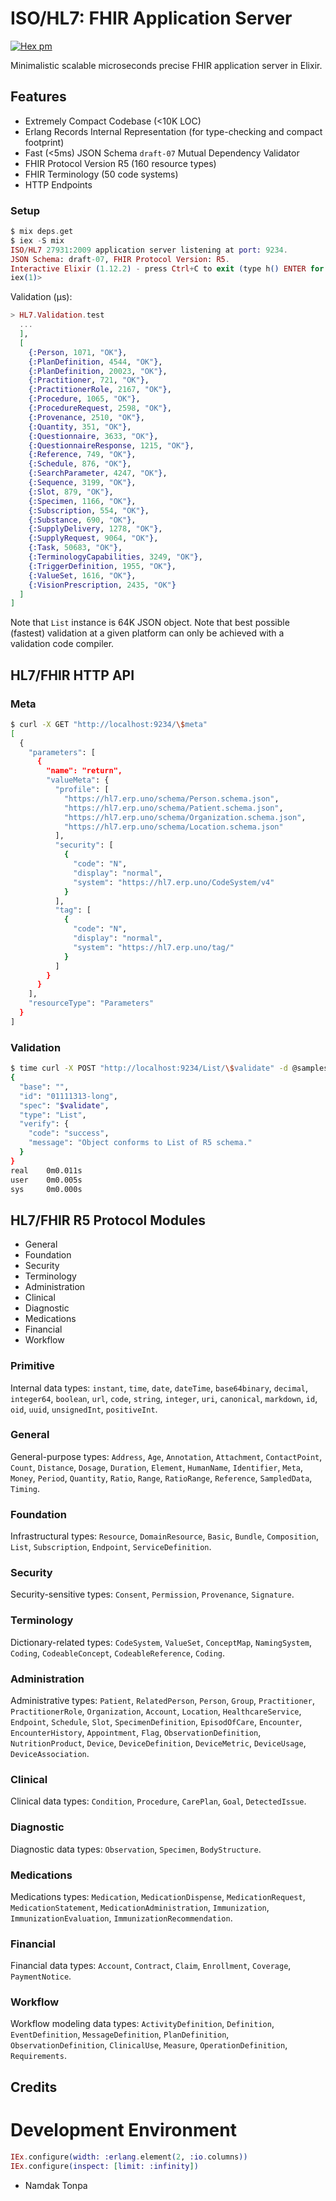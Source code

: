 # ISO/HL7: FHIR Application Server

[![Hex pm](http://img.shields.io/hexpm/v/hl7.svg?style=flat&x=1)](https://hex.pm/packages/hl7)

Minimalistic scalable microseconds precise FHIR application server in Elixir.

## Features

* Extremely Compact Codebase (<10K LOC)
* Erlang Records Internal Representation (for type-checking and compact footprint)
* Fast (<5ms) JSON Schema `draft-07` Mutual Dependency Validator
* FHIR Protocol Version R5 (160 resource types)
* FHIR Terminology (50 code systems)
* HTTP Endpoints

### Setup

```elixir
$ mix deps.get
$ iex -S mix
ISO/HL7 27931:2009 application server listening at port: 9234.
JSON Schema: draft-07, FHIR Protocol Version: R5.
Interactive Elixir (1.12.2) - press Ctrl+C to exit (type h() ENTER for help)
iex(1)>
```

Validation (μs):

```elixir
> HL7.Validation.test
  ...
  ],
  [
    {:Person, 1071, "OK"},
    {:PlanDefinition, 4544, "OK"},
    {:PlanDefinition, 20023, "OK"},
    {:Practitioner, 721, "OK"},
    {:PractitionerRole, 2167, "OK"},
    {:Procedure, 1065, "OK"},
    {:ProcedureRequest, 2598, "OK"},
    {:Provenance, 2510, "OK"},
    {:Quantity, 351, "OK"},
    {:Questionnaire, 3633, "OK"},
    {:QuestionnaireResponse, 1215, "OK"},
    {:Reference, 749, "OK"},
    {:Schedule, 876, "OK"},
    {:SearchParameter, 4247, "OK"},
    {:Sequence, 3199, "OK"},
    {:Slot, 879, "OK"},
    {:Specimen, 1166, "OK"},
    {:Subscription, 554, "OK"},
    {:Substance, 690, "OK"},
    {:SupplyDelivery, 1278, "OK"},
    {:SupplyRequest, 9064, "OK"},
    {:Task, 50683, "OK"},
    {:TerminologyCapabilities, 3249, "OK"},
    {:TriggerDefinition, 1955, "OK"},
    {:ValueSet, 1616, "OK"},
    {:VisionPrescription, 2435, "OK"}
  ]
]
```

Note that `List` instance is 64K JSON object.
Note that best possible (fastest) validation at a given platform
can only be achieved with a validation code compiler.

## HL7/FHIR HTTP API

### Meta

```sh
$ curl -X GET "http://localhost:9234/\$meta"
[
  {
    "parameters": [
      {
        "name": "return",
        "valueMeta": {
          "profile": [
            "https://hl7.erp.uno/schema/Person.schema.json",
            "https://hl7.erp.uno/schema/Patient.schema.json",
            "https://hl7.erp.uno/schema/Organization.schema.json",
            "https://hl7.erp.uno/schema/Location.schema.json"
          ],
          "security": [
            {
              "code": "N",
              "display": "normal",
              "system": "https://hl7.erp.uno/CodeSystem/v4"
            }
          ],
          "tag": [
            {
              "code": "N",
              "display": "normal",
              "system": "https://hl7.erp.uno/tag/"
            }
          ]
        }
      }
    ],
    "resourceType": "Parameters"
  }
]
```

### Validation

```sh
$ time curl -X POST "http://localhost:9234/List/\$validate" -d @samples/json/List/List.json
{
  "base": "",
  "id": "01111313-long",
  "spec": "$validate",
  "type": "List",
  "verify": {
    "code": "success",
    "message": "Object conforms to List of R5 schema."
  }
}
real    0m0.011s
user    0m0.005s
sys     0m0.000s
```

## HL7/FHIR R5 Protocol Modules

* General
* Foundation
* Security
* Terminology
* Administration
* Clinical
* Diagnostic
* Medications
* Financial
* Workflow

### Primitive

Internal data types: `instant`, `time`, `date`, `dateTime`, `base64binary`, `decimal`,
`integer64`, `boolean`, `url`, `code`, `string`, `integer`, `uri`, `canonical`,
`markdown`, `id`, `oid`, `uuid`, `unsignedInt`, `positiveInt`.

### General

General-purpose types: `Address`, `Age`, `Annotation`, `Attachment`, 
`ContactPoint`, `Count`, `Distance`, `Dosage`, `Duration`, `Element`,
`HumanName`, `Identifier`, `Meta`, `Money`, `Period`, `Quantity`,
`Ratio`, `Range`, `RatioRange`, `Reference`, `SampledData`, `Timing`.

### Foundation

Infrastructural types: `Resource`, `DomainResource`, `Basic`, `Bundle`,
`Composition`, `List`, `Subscription`, `Endpoint`, `ServiceDefinition`.

### Security

Security-sensitive types: `Consent`, `Permission`, `Provenance`, `Signature`.

### Terminology

Dictionary-related types: `CodeSystem`, `ValueSet`, `ConceptMap`, `NamingSystem`,
`Coding`, `CodeableConcept`, `CodeableReference`, `Coding`.

### Administration

Administrative types: `Patient`, `RelatedPerson`, `Person`, `Group`, `Practitioner`,
`PractitionerRole`, `Organization`, `Account`, `Location`, `HealthcareService`,
`Endpoint`, `Schedule`, `Slot`, `SpecimenDefinition`, `EpisodOfCare`, `Encounter`,
`EncounterHistory`, `Appointment`, `Flag`, `ObservationDefinition`, `NutritionProduct`,
`Device`, `DeviceDefinition`, `DeviceMetric`, `DeviceUsage`, `DeviceAssociation`.

### Clinical

Clinical data types: `Condition`, `Procedure`, `CarePlan`, `Goal`, `DetectedIssue`.

### Diagnostic

Diagnostic data types: `Observation`, `Specimen`, `BodyStructure`.

### Medications

Medications types: `Medication`, `MedicationDispense`, `MedicationRequest`,
`MedicationStatement`, `MedicationAdministration`,
`Immunization`, `ImmunizationEvaluation`, `ImmunizationRecommendation`.

### Financial

Financial data types: `Account`, `Contract`, `Claim`, `Enrollment`, `Coverage`, `PaymentNotice`.

### Workflow

Workflow modeling data types: `ActivityDefinition`, `Definition`, `EventDefinition`,
`MessageDefinition`, `PlanDefinition`, `ObservationDefinition`, `ClinicalUse`,
`Measure`, `OperationDefinition`, `Requirements`.

## Credits

# Development Environment

```elixir
IEx.configure(width: :erlang.element(2, :io.columns))
IEx.configure(inspect: [limit: :infinity])
```

* Namdak Tonpa
